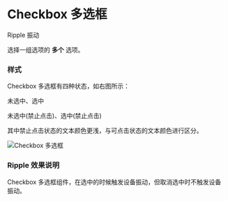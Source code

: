 # Checkbox 多选框

<span class="tag ripple">Ripple</span>
<span class="tag shake">振动</span>

选择一组选项的 **多个** 选项。

### 样式

<div class="imgblock">
  <div class="sm">
    <p>Checkbox 多选框有四种状态，如右图所示：</p>
    <p>未选中、选中</p>
    <p>未选中(禁止点击)、选中(禁止点击)</p>
    <p>其中禁止点击状态的文本颜色更浅，与可点击状态的文本颜色进行区分。</p>
  </div>
  <div class="sm">
    <img class="img" src="https://ws1.sinaimg.cn/large/006oPFLAly1frz4zmzbu1j30jy0b4dga.jpg" alt="Checkbox 多选框"/>
  </div>
</div>

### Ripple 效果说明

Checkbox 多选框组件，在选中的时候触发设备振动，但取消选中时不触发设备振动。